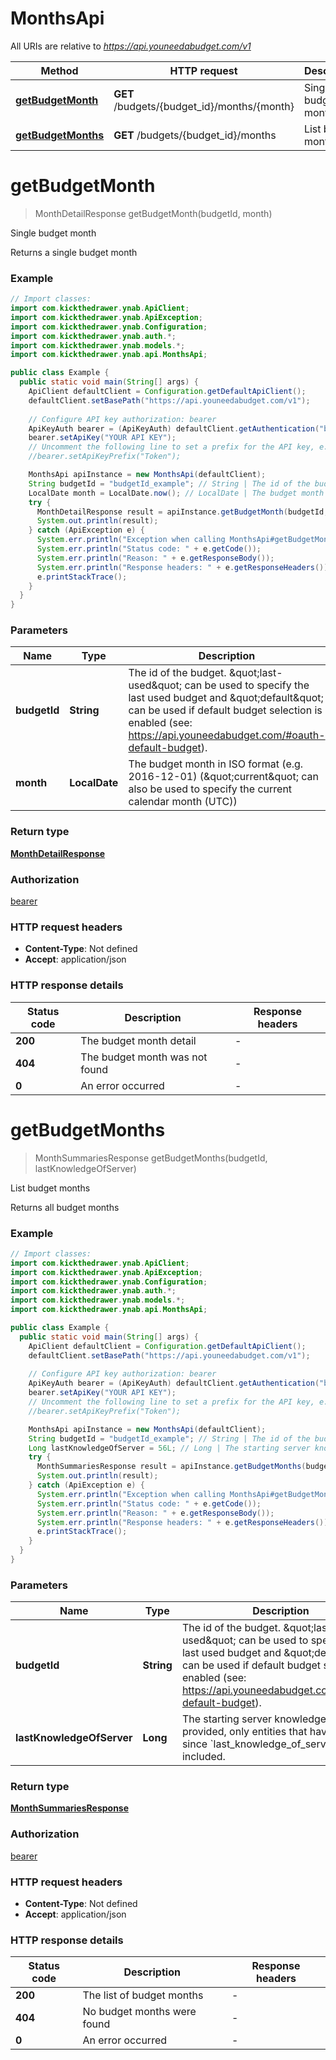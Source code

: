 # MonthsApi

All URIs are relative to *https://api.youneedabudget.com/v1*

| Method | HTTP request | Description |
|------------- | ------------- | -------------|
| [**getBudgetMonth**](MonthsApi.md#getBudgetMonth) | **GET** /budgets/{budget_id}/months/{month} | Single budget month |
| [**getBudgetMonths**](MonthsApi.md#getBudgetMonths) | **GET** /budgets/{budget_id}/months | List budget months |


<a name="getBudgetMonth"></a>
# **getBudgetMonth**
> MonthDetailResponse getBudgetMonth(budgetId, month)

Single budget month

Returns a single budget month

### Example
```java
// Import classes:
import com.kickthedrawer.ynab.ApiClient;
import com.kickthedrawer.ynab.ApiException;
import com.kickthedrawer.ynab.Configuration;
import com.kickthedrawer.ynab.auth.*;
import com.kickthedrawer.ynab.models.*;
import com.kickthedrawer.ynab.api.MonthsApi;

public class Example {
  public static void main(String[] args) {
    ApiClient defaultClient = Configuration.getDefaultApiClient();
    defaultClient.setBasePath("https://api.youneedabudget.com/v1");
    
    // Configure API key authorization: bearer
    ApiKeyAuth bearer = (ApiKeyAuth) defaultClient.getAuthentication("bearer");
    bearer.setApiKey("YOUR API KEY");
    // Uncomment the following line to set a prefix for the API key, e.g. "Token" (defaults to null)
    //bearer.setApiKeyPrefix("Token");

    MonthsApi apiInstance = new MonthsApi(defaultClient);
    String budgetId = "budgetId_example"; // String | The id of the budget. \"last-used\" can be used to specify the last used budget and \"default\" can be used if default budget selection is enabled (see: https://api.youneedabudget.com/#oauth-default-budget).
    LocalDate month = LocalDate.now(); // LocalDate | The budget month in ISO format (e.g. 2016-12-01) (\"current\" can also be used to specify the current calendar month (UTC))
    try {
      MonthDetailResponse result = apiInstance.getBudgetMonth(budgetId, month);
      System.out.println(result);
    } catch (ApiException e) {
      System.err.println("Exception when calling MonthsApi#getBudgetMonth");
      System.err.println("Status code: " + e.getCode());
      System.err.println("Reason: " + e.getResponseBody());
      System.err.println("Response headers: " + e.getResponseHeaders());
      e.printStackTrace();
    }
  }
}
```

### Parameters

| Name | Type | Description  | Notes |
|------------- | ------------- | ------------- | -------------|
| **budgetId** | **String**| The id of the budget. \&quot;last-used\&quot; can be used to specify the last used budget and \&quot;default\&quot; can be used if default budget selection is enabled (see: https://api.youneedabudget.com/#oauth-default-budget). | |
| **month** | **LocalDate**| The budget month in ISO format (e.g. 2016-12-01) (\&quot;current\&quot; can also be used to specify the current calendar month (UTC)) | |

### Return type

[**MonthDetailResponse**](MonthDetailResponse.md)

### Authorization

[bearer](../README.md#bearer)

### HTTP request headers

 - **Content-Type**: Not defined
 - **Accept**: application/json

### HTTP response details
| Status code | Description | Response headers |
|-------------|-------------|------------------|
| **200** | The budget month detail |  -  |
| **404** | The budget month was not found |  -  |
| **0** | An error occurred |  -  |

<a name="getBudgetMonths"></a>
# **getBudgetMonths**
> MonthSummariesResponse getBudgetMonths(budgetId, lastKnowledgeOfServer)

List budget months

Returns all budget months

### Example
```java
// Import classes:
import com.kickthedrawer.ynab.ApiClient;
import com.kickthedrawer.ynab.ApiException;
import com.kickthedrawer.ynab.Configuration;
import com.kickthedrawer.ynab.auth.*;
import com.kickthedrawer.ynab.models.*;
import com.kickthedrawer.ynab.api.MonthsApi;

public class Example {
  public static void main(String[] args) {
    ApiClient defaultClient = Configuration.getDefaultApiClient();
    defaultClient.setBasePath("https://api.youneedabudget.com/v1");
    
    // Configure API key authorization: bearer
    ApiKeyAuth bearer = (ApiKeyAuth) defaultClient.getAuthentication("bearer");
    bearer.setApiKey("YOUR API KEY");
    // Uncomment the following line to set a prefix for the API key, e.g. "Token" (defaults to null)
    //bearer.setApiKeyPrefix("Token");

    MonthsApi apiInstance = new MonthsApi(defaultClient);
    String budgetId = "budgetId_example"; // String | The id of the budget. \"last-used\" can be used to specify the last used budget and \"default\" can be used if default budget selection is enabled (see: https://api.youneedabudget.com/#oauth-default-budget).
    Long lastKnowledgeOfServer = 56L; // Long | The starting server knowledge.  If provided, only entities that have changed since `last_knowledge_of_server` will be included.
    try {
      MonthSummariesResponse result = apiInstance.getBudgetMonths(budgetId, lastKnowledgeOfServer);
      System.out.println(result);
    } catch (ApiException e) {
      System.err.println("Exception when calling MonthsApi#getBudgetMonths");
      System.err.println("Status code: " + e.getCode());
      System.err.println("Reason: " + e.getResponseBody());
      System.err.println("Response headers: " + e.getResponseHeaders());
      e.printStackTrace();
    }
  }
}
```

### Parameters

| Name | Type | Description  | Notes |
|------------- | ------------- | ------------- | -------------|
| **budgetId** | **String**| The id of the budget. \&quot;last-used\&quot; can be used to specify the last used budget and \&quot;default\&quot; can be used if default budget selection is enabled (see: https://api.youneedabudget.com/#oauth-default-budget). | |
| **lastKnowledgeOfServer** | **Long**| The starting server knowledge.  If provided, only entities that have changed since &#x60;last_knowledge_of_server&#x60; will be included. | [optional] |

### Return type

[**MonthSummariesResponse**](MonthSummariesResponse.md)

### Authorization

[bearer](../README.md#bearer)

### HTTP request headers

 - **Content-Type**: Not defined
 - **Accept**: application/json

### HTTP response details
| Status code | Description | Response headers |
|-------------|-------------|------------------|
| **200** | The list of budget months |  -  |
| **404** | No budget months were found |  -  |
| **0** | An error occurred |  -  |

